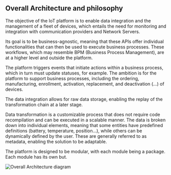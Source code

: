 ## Overall Architecture and philosophy

The objective of the IoT platform is to enable data integration and the management of a fleet 
of devices, which entails the need for monitoring and integration with communication providers 
and Network Servers. 

Its goal is to be business-agnostic, meaning that these APIs offer individual functionalities 
that can then be used to execute business processes. These workflows, which may resemble BPM 
(Business Process Management), are at a higher level and outside the platform.

The platform triggers events that initiate actions within a business process, which in turn must update 
statuses, for example. The ambition is for the platform to support business processes, including the ordering, 
manufacturing, enrollment, activation, replacement, and deactivation (...) of devices.

The data integration allows for raw data storage, enabling the replay of the transformation chain at a later 
stage.

Data transformation is a customizable process that does not require code recompilation and can be executed in a 
scalable manner. The data is broken down into individual elements, meaning that some entities have predefined definitions (battery, 
temperature, position...), while others can be dynamically defined by the user. These are generally referred to as 
metadata, enabling the solution to be adaptable.

The platform is designed to be modular, with each module being a package. Each module has its own but.

![Overall Architecture diagram](../assets/IotTowerControl_architecture.png "Overall Architecture Diagram")

